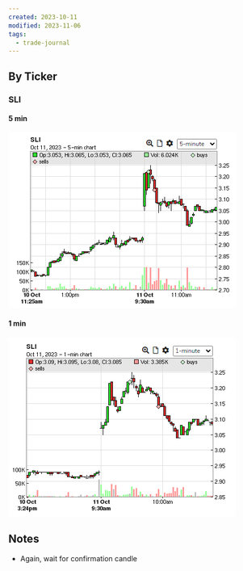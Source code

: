 ```yaml
---
created: 2023-10-11
modified: 2023-11-06
tags:
  - trade-journal
---
```

## By Ticker
### SLI
#### 5 min
![Pasted image 20231106112752](../../ATTACHMENTS/Pasted%20image%2020231106112752.png)
#### 1 min
![Pasted image 20231106112806](../../ATTACHMENTS/Pasted%20image%2020231106112806.png)

## Notes
- Again, wait for confirmation candle